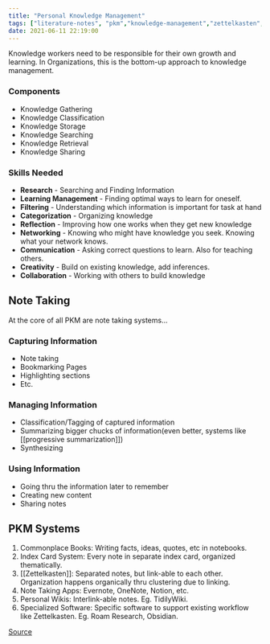 ```yaml
---
title: "Personal Knowledge Management"
tags: ["literature-notes", "pkm","knowledge-management","zettelkasten","notes" ]
date: 2021-06-11 22:19:00
---
```


Knowledge workers need to be responsible for their own growth and learning. In Organizations, this is the bottom-up approach to knowledge management.

### Components

- Knowledge Gathering
- Knowledge Classification
- Knowledge Storage
- Knowledge Searching
- Knowledge Retrieval
- Knowledge Sharing

### Skills Needed

- **Research** - Searching and Finding Information
- **Learning Management** - Finding optimal ways to learn for oneself.
- **Filtering** - Understanding which information is important for task at hand
- **Categorization** - Organizing knowledge
- **Reflection** - Improving how one works when they get new knowledge
- **Networking** - Knowing who might have knowledge you seek. Knowing what your network knows.
- **Communication** - Asking correct questions to learn. Also for teaching others.
- **Creativity** - Build on existing knowledge, add inferences.
- **Collaboration** - Working with others to build knowledge

## Note Taking

At the core of all PKM are note taking systems...

### Capturing Information

- Note taking
- Bookmarking Pages
- Highlighting sections
- Etc.

### Managing Information

- Classification/Tagging of captured information
- Summarizing bigger chucks of information(even better, systems like [[progressive summarization]])
- Synthesizing

### Using Information

- Going thru the information later to remember
- Creating new content
- Sharing notes

## PKM Systems

1. Commonplace Books: Writing facts, ideas, quotes, etc in notebooks.
2. Index Card System: Every note in separate index card, organized thematically.
3. [[Zettelkasten]]: Separated notes, but link-able to each other. Organization happens organically thru clustering due to linking.
4. Note Taking Apps: Evernote, OneNote, Notion, etc.
5. Personal Wikis: Interlink-able notes. Eg. TidilyWiki.
6. Specialized Software: Specific software to support existing workflow like Zettelkasten. Eg. Roam Research, Obsidian.

[Source](https://priydevadethan.wordpress.com/2021/06/11/personal-knowledge-management-systems/)